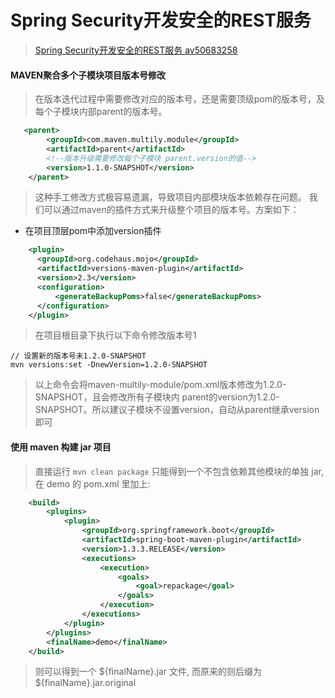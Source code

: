 # Spring Security开发安全的REST服务
> [Spring Security开发安全的REST服务  av50683258](https://www.bilibili.com/video/av50683258)

#### MAVEN聚合多个子模块项目版本号修改
> 在版本迭代过程中需要修改对应的版本号，还是需要顶级pom的版本号，及每个子模块内部parent的版本号。
```xml
   <parent>
        <groupId>com.maven.multily.module</groupId>
        <artifactId>parent</artifactId>
        <!--版本升级需要修改每个子模块 parent.version的值-->
        <version>1.1.0-SNAPSHOT</version>
    </parent>
```

> 这种手工修改方式极容易遗漏，导致项目内部模块版本依赖存在问题。
  我们可以通过maven的插件方式来升级整个项目的版本号。方案如下：

- 在项目顶层pom中添加version插件
```xml
    <plugin>
      <groupId>org.codehaus.mojo</groupId>
      <artifactId>versions-maven-plugin</artifactId>
      <version>2.3</version>
      <configuration>
          <generateBackupPoms>false</generateBackupPoms>
      </configuration>
    </plugin>
```
> 在项目根目录下执行以下命令修改版本号1
```
// 设置新的版本号未1.2.0-SNAPSHOT
mvn versions:set -DnewVersion=1.2.0-SNAPSHOT
```
> 以上命令会将maven-multily-module/pom.xml版本修改为1.2.0-SNAPSHOT，且会修改所有子模块内 parent的version为1.2.0-SNAPSHOT。所以建议子模块不设置version，自动从parent继承version即可

#### 使用 maven 构建 jar 项目
> 直接运行 `mvn clean package` 只能得到一个不包含依赖其他模块的单独 jar, 在 demo 的 pom.xml 里加上:   
```xml
    <build>
        <plugins>
            <plugin>
                <groupId>org.springframework.boot</groupId>
                <artifactId>spring-boot-maven-plugin</artifactId>
                <version>1.3.3.RELEASE</version>
                <executions>
                    <execution>
                        <goals>
                            <goal>repackage</goal>
                        </goals>
                    </execution>
                </executions>
            </plugin>
        </plugins>
        <finalName>demo</finalName>
    </build>
```
> 则可以得到一个 ${finalName}.jar 文件, 而原来的则后缀为 ${finalName}.jar.original

#### 


















